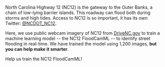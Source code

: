 North Carolina Highway 12 (NC12) is the gateway to the Outer Banks, a chain of low-lying barrier islands. This roadway can flood both during storms and high tides. Access to NC12 is so important, it has its own Twitter: [@NCDOT_NC12](https://twitter.com/NCDOT_NC12). 

Here, we use public webcam imagery of NC12 from [DriveNC.gov](https://drivenc.gov) to train a machine learning model -- 
the NC12 FloodCamML -- to identify street flooding in real-time. We have
trained the model using 1,200 images, **but you can help make it smarter**. 

Help us train the NC12 FloodCamML!